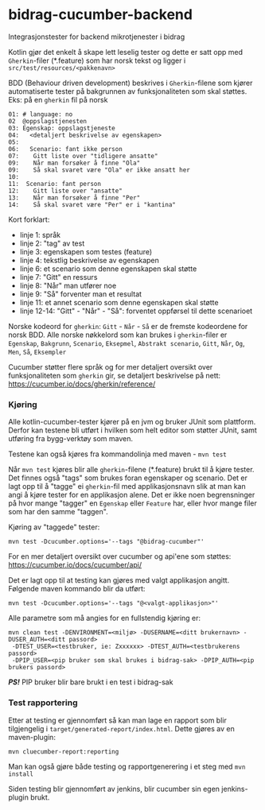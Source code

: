 # bidrag-cucumber-backend
Integrasjonstester for backend mikrotjenester i bidrag

Kotlin gjør det enkelt å skape lett leselig tester og dette er satt opp med `Gherkin`-filer (*.feature) som har norsk tekst og ligger i `src/test/resources/<pakkenavn>`

BDD (Behaviour driven development) beskrives i `Gherkin`-filene som kjører automatiserte tester på bakgrunnen av funksjonaliteten som skal støttes.
Eks: på en `gherkin` fil på norsk 

```
01: # language: no
02  @oppslagstjenesten
03: Egenskap: oppslagstjeneste
04:   <detaljert beskrivelse av egenskapen>
05: 
06:   Scenario: fant ikke person
07:    Gitt liste over "tidligere ansatte"
09:    Når man forsøker å finne "Ola"
09:    Så skal svaret være "Ola" er ikke ansatt her
10:
11:  Scenario: fant person
12:    Gitt liste over "ansatte"
13:    Når man forsøker å finne "Per"
14:    Så skal svaret være "Per" er i "kantina"
```

Kort forklart:
- linje 1: språk
- linje 2: "tag" av test
- linje 3: egenskapen som testes (feature)
- linje 4: tekstlig beskrivelse av egenskapen
- linje 6: et scenario som denne egenskapen skal støtte
- linje 7: "Gitt" en ressurs
- linje 8: "Når" man utfører noe
- linje 9: "Så" forventer man et resultat
- linje 11: et annet scenario som denne egenskapen skal støtte
- linje 12-14: "Gitt" - "Når" - "Så": forventet oppførsel til dette scenarioet

Norske kodeord for `gherkin`: `Gitt` - `Når` - `Så` er de fremste kodeordene for norsk BDD.
Alle norske nøkkelord som kan brukes i `gherkin`-filer er `Egenskap`, `Bakgrunn`, `Scenario`, `Eksepmel`, `Abstrakt scenario`, `Gitt`, `Når`, `Og`, `Men`, `Så`, `Eksempler`

Cucumber støtter flere språk og for mer detaljert oversikt over funksjonaliteten som `gherkin` gir, se detaljert beskrivelse på nett: 
<https://cucumber.io/docs/gherkin/reference/>

### Kjøring

Alle kotlin-cucumber-tester kjører på en jvm og bruker JUnit som plattform. Derfor kan testene bli utført i hvilken som helt editor som støtter JUnit,
samt utføring fra bygg-verktøy som maven.

Testene kan også kjøres fra kommandolinja med maven - `mvn test`

Når `mvn test` kjøres blir alle `gherkin`-filene (*.feature) brukt til å kjøre tester. Det finnes også "tags" som brukes foran egenskaper og scenario.
Det er lagt opp til å "tagge" ei `gherkin`-fil med applikasjonsnavn slik at man kan angi å kjøre tester for en applikasjon alene.
Det er ikke noen begrensninger på hvor mange "tagger" en `Egenskap` eller `Feature` har, eller hvor mange filer som har den samme "taggen".

Kjøring av "taggede" tester:

```
mvn test -Dcucumber.options='--tags "@bidrag-cucumber"'
``` 

For en mer detaljert oversikt over cucumber og api'ene som støttes: <https://cucumber.io/docs/cucumber/api/>  

Det er lagt opp til at testing kan gjøres med valgt applikasjon angitt. Følgende maven kommando blir da utført:

``` 
mvn test -Dcucumber.options='--tags "@<valgt-applikasjon>"' 
``` 

Alle parametre som må angies for en fullstendig kjøring er:
```
mvn clean test -DENVIRONMENT=<miljø> -DUSERNAME=<ditt brukernavn> -DUSER_AUTH=<ditt passord>
 -DTEST_USER=<testbruker, ie: Zxxxxxx> -DTEST_AUTH=<testbrukerens passord>
 -DPIP_USER=<pip bruker som skal brukes i bidrag-sak> -DPIP_AUTH=<pip brukers passord>
```
_**PS!**_ PIP bruker blir bare brukt i en test i bidrag-sak

### Test rapportering

Etter at testing er gjennomført så kan man lage en rapport som blir tilgjengelig i `target/generated-report/index.html`. Dette gjøres av en maven-plugin:

```
mvn cluecumber-report:reporting
```

Man kan også gjøre både testing og rapportgenerering i et steg med `mvn install`

Siden testing blir gjennomført av jenkins, blir cucumber sin egen jenkins-plugin brukt.
